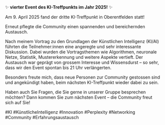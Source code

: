 ✨ **vierter Event des KI-Treffpunkts im Jahr 2025!** ✨

Am 9. April 2025 fand der dritte KI-Treffpunkt in Oberentfelden statt!

Erneut pflegte die Community einen spannenden und bereichernden Austausch.

Nach meinem Vortrag zu den Grundlagen der Künstlichen Intelligenz (KI/AI) führten die Teilnehmer:innen eine angeregte und sehr interessante Diskussion. Dabei wurden die Vortragsthemen wie Algorithmen, neuronale Netze, Statistik, Mustererkennung und weitere Aspekte vertieft. Der Austausch war geprägt von grossem Interesse und Wissensdurst – so sehr, dass wir den Event spontan bis 21 Uhr verlängerten.

Besonders freute mich, dass neue Personen zur Community gestossen sind und angekündigt haben, beim nächsten KI-Treffpunkt wieder dabei zu sein.

Haben auch Sie Fragen, die Sie gerne in unserer Gruppe besprechen möchten? Dann kommen Sie zum nächsten Event – die Community freut sich auf Sie!

#KI #KünstlicheIntelligenz #Innovation #Perplexity #Networking #Community #Erfahrungsaustausch

